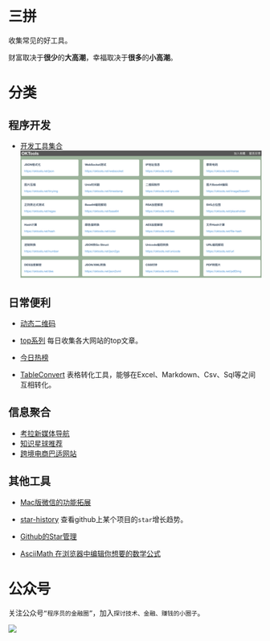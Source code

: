 # 三拼
收集常见的好工具。

财富取决于**很少**的**大高潮**，幸福取决于**很多**的**小高潮**。

# 分类

## 程序开发
- [开发工具集合](https://oktools.net/)
![](https://github.com/hapiman/sanpin/blob/master/images/del-tools.png?raw=true)

## 日常便利
- [动态二维码](https://wenjian.pythonanywhere.com/)

- [top系列](https://www.printf520.com/hot.html)
每日收集各大网站的top文章。

- [今日热榜](https://tophub.today/)

- [TableConvert](https://tableconvert.com/)
表格转化工具，能够在Excel、Markdown、Csv、Sql等之间互相转化。

## 信息聚合
- [考拉新媒体导航](https://www.kaolamedia.com)
- [知识星球推荐](http://www.zsxq100.com/)
- [跨境电商巴适网站](http://www.amz123.com)

## 其他工具
- [Mac版微信的功能拓展](https://github.com/MustangYM/WeChatExtension-ForMac)

- [star-history](https://github.com/timqian/star-history)
查看github上某个项目的`star`增长趋势。

- [Github的Star管理](https://github.com/hapiman/fin-circle/blob/master/docs/20190619_%E4%BD%A0star%E8%BF%87%E7%9A%84%E9%A1%B9%E7%9B%AE%E5%B0%B1%E4%B8%8D%E7%AE%A1%E4%BA%86%E5%90%97%EF%BC%9F.md)

- [AsciiMath 在浏览器中编辑你想要的数学公式 ](http://asciimath.org/)

# 公众号

关注公众号`“程序员的金融圈”`，加入`探讨技术、金融、赚钱的小圈子`。

![](https://camo.githubusercontent.com/94423ed213d6109caab25f3489e4f998dd907200/68747470733a2f2f757365722d676f6c642d63646e2e786974752e696f2f323031392f362f392f313662333936373431323666633066303f696d61676556696577322f302f772f313238302f682f3936302f666f726d61742f776562702f69676e6f72652d6572726f722f31)
